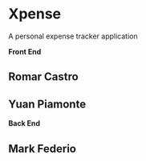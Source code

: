 # Xpense
A personal expense tracker application



**Front End**

## Romar Castro ##
## Yuan Piamonte ##

**Back End**
## Mark Federio
